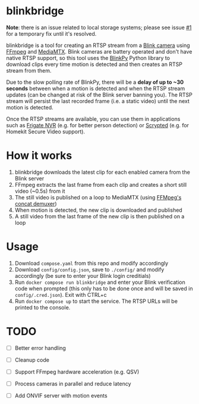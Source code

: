 # blinkbridge

**Note**: there is an issue related to local storage systems; please see issue [#1](https://github.com/roger-/blinkbridge/issues/1) for a temporary fix until it's resolved.

blinkbridge is a tool for creating an RTSP stream from a [Blink camera](https://blinkforhome.com/) using [FFmpeg](https://ffmpeg.org/) and [MediaMTX](https://github.com/bluenviron/mediamtx). Blink cameras are battery operated and don't have native RTSP support, so this tool uses the [BlinkPy](https://github.com/fronzbot/blinkpy) Python library to download clips every time motion is detected and then creates an RTSP stream from them. 

Due to the slow polling rate of BlinkPy, there will be a **delay of up to ~30 seconds** between when a motion is detected and when the RTSP stream updates (can be changed at risk of the Blink server banning you). The RTSP stream will persist the last recorded frame (i.e. a static video) until the next motion is detected.

Once the RTSP streams are available, you can use them in applications such as [Frigate NVR](https://github.com/blakeblackshear/frigate) (e.g. for better person detection) or [Scrypted](https://github.com/koush/scrypted) (e.g. for Homekit Secure Video support).

# How it works

1. blinkbridge downloads the latest clip for each enabled camera from the Blink server
2. FFmpeg extracts the last frame from each clip and creates a short still video (~0.5s) from it 
3. The still video is published on a loop to MediaMTX (using [FFMpeg's concat demuxer](https://trac.ffmpeg.org/wiki/Concatenate#demuxer))
4. When motion is detected, the new clip is downloaded and published
5. A still video from the last frame of the new clip is then published on a loop

# Usage

1. Download `compose.yaml` from this repo and modify accordingly
2. Download `config/config.json`, save to `./config/` and modify accordingly (be sure to enter your Blink login creditials)
3. Run `docker compose run blinkbridge` and enter your Blink verification code when prompted (this only has to be done once and will be saved in `config/.cred.json`). Exit with CTRL+c
4. Run `docker compose up` to start the service. The RTSP URLs will be printed to the console.

# TODO

- [ ] Better error handling
- [ ] Cleanup code
- [ ] Support FFmpeg hardware acceleration (e.g. QSV)
- [ ] Process cameras in parallel and reduce latency
- [ ] Add ONVIF server with motion events

